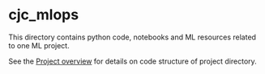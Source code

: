 # cjc_mlops

This directory contains python code, notebooks and ML resources related to one ML project.

See the [Project overview](../docs/project-overview.md) for details on code structure of project directory.